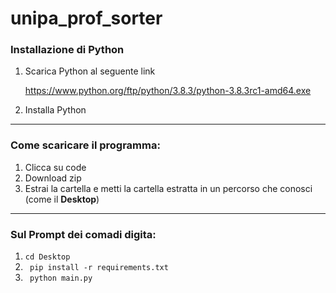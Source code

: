 # unipa_prof_sorter


<h3> Installazione di Python</h3>
<ol>
<li>
Scarica Python al seguente link

https://www.python.org/ftp/python/3.8.3/python-3.8.3rc1-amd64.exe
</li>

<li>
Installa Python
</li>
</ol>


-----

<h3> Come scaricare il programma: </h3>
<ol>
<li>
Clicca su code
</li>
<li>
Download zip
</li>
<li>
Estrai la cartella e metti la cartella estratta in un percorso che conosci (come il <strong>Desktop</strong>)
</li>
</ol>


----

<h3> Sul Prompt dei comadi digita: </h3>
<ol>
<li>
<code>cd Desktop</code>
</li>
<li>
<code> pip install -r requirements.txt </code>
</li>
<li>
<code> python main.py </code>
</li>
</ol>

